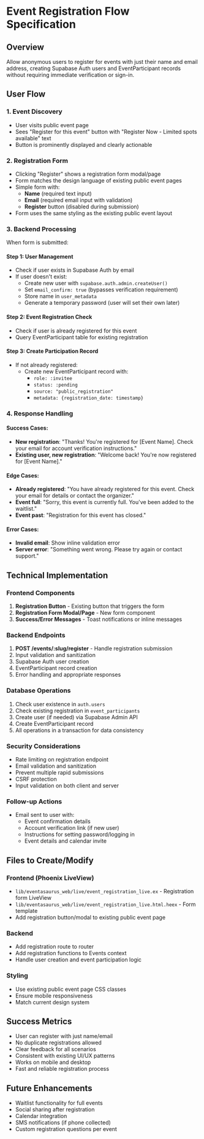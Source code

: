 # Event Registration Flow Specification

## Overview
Allow anonymous users to register for events with just their name and email address, creating Supabase Auth users and EventParticipant records without requiring immediate verification or sign-in.

## User Flow

### 1. Event Discovery
- User visits public event page
- Sees "Register for this event" button with "Register Now - Limited spots available" text
- Button is prominently displayed and clearly actionable

### 2. Registration Form
- Clicking "Register" shows a registration form modal/page
- Form matches the design language of existing public event pages
- Simple form with:
  - **Name** (required text input)
  - **Email** (required email input with validation)
  - **Register** button (disabled during submission)
- Form uses the same styling as the existing public event layout

### 3. Backend Processing
When form is submitted:

#### Step 1: User Management
- Check if user exists in Supabase Auth by email
- If user doesn't exist:
  - Create new user with `supabase.auth.admin.createUser()`
  - Set `email_confirm: true` (bypasses verification requirement)
  - Store name in `user_metadata`
  - Generate a temporary password (user will set their own later)

#### Step 2: Event Registration Check
- Check if user is already registered for this event
- Query EventParticipant table for existing registration

#### Step 3: Create Participation Record
- If not already registered:
  - Create new EventParticipant record with:
    - `role: :invitee`
    - `status: :pending`
    - `source: "public_registration"`
    - `metadata: {registration_date: timestamp}`

### 4. Response Handling

#### Success Cases:
- **New registration**: "Thanks! You're registered for [Event Name]. Check your email for account verification instructions."
- **Existing user, new registration**: "Welcome back! You're now registered for [Event Name]."

#### Edge Cases:
- **Already registered**: "You have already registered for this event. Check your email for details or contact the organizer."
- **Event full**: "Sorry, this event is currently full. You've been added to the waitlist."
- **Event past**: "Registration for this event has closed."

#### Error Cases:
- **Invalid email**: Show inline validation error
- **Server error**: "Something went wrong. Please try again or contact support."

## Technical Implementation

### Frontend Components
1. **Registration Button** - Existing button that triggers the form
2. **Registration Form Modal/Page** - New form component
3. **Success/Error Messages** - Toast notifications or inline messages

### Backend Endpoints
1. **POST /events/:slug/register** - Handle registration submission
2. Input validation and sanitization
3. Supabase Auth user creation
4. EventParticipant record creation
5. Error handling and appropriate responses

### Database Operations
1. Check user existence in `auth.users`
2. Check existing registration in `event_participants`
3. Create user (if needed) via Supabase Admin API
4. Create EventParticipant record
5. All operations in a transaction for data consistency

### Security Considerations
- Rate limiting on registration endpoint
- Email validation and sanitization
- Prevent multiple rapid submissions
- CSRF protection
- Input validation on both client and server

### Follow-up Actions
- Email sent to user with:
  - Event confirmation details
  - Account verification link (if new user)
  - Instructions for setting password/logging in
  - Event details and calendar invite

## Files to Create/Modify

### Frontend (Phoenix LiveView)
- `lib/eventasaurus_web/live/event_registration_live.ex` - Registration form LiveView
- `lib/eventasaurus_web/live/event_registration_live.html.heex` - Form template
- Add registration button/modal to existing public event page

### Backend
- Add registration route to router
- Add registration functions to Events context
- Handle user creation and event participation logic

### Styling
- Use existing public event page CSS classes
- Ensure mobile responsiveness
- Match current design system

## Success Metrics
- User can register with just name/email
- No duplicate registrations allowed
- Clear feedback for all scenarios
- Consistent with existing UI/UX patterns
- Works on mobile and desktop
- Fast and reliable registration process

## Future Enhancements
- Waitlist functionality for full events
- Social sharing after registration
- Calendar integration
- SMS notifications (if phone collected)
- Custom registration questions per event 